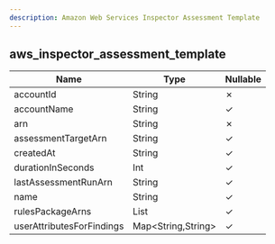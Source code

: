 ```yaml
---
description: Amazon Web Services Inspector Assessment Template
---
```

aws_inspector_assessment_template
---------------------------------

| **Name**                  | **Type**           | **Nullable** |
| ------------------------- | ------------------ | ------------ |
| accountId                 | String             | &cross;      |
| accountName               | String             | &check;      |
| arn                       | String             | &cross;      |
| assessmentTargetArn       | String             | &check;      |
| createdAt                 | String             | &check;      |
| durationInSeconds         | Int                | &check;      |
| lastAssessmentRunArn      | String             | &check;      |
| name                      | String             | &check;      |
| rulesPackageArns          | List<String>       | &check;      |
| userAttributesForFindings | Map<String,String> | &check;      |
